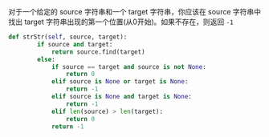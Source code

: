对于一个给定的 source 字符串和一个 target 字符串，你应该在 source 字符串中找出 target 字符串出现的第一个位置(从0开始)。如果不存在，则返回 `-1`

```Python
def strStr(self, source, target):
        if source and target:
            return source.find(target)
        else:
            if source == target and source is not None:
                return 0
            elif source is None or target is None:
                return -1
            elif source is None and target is None:
                return -1
            elif len(source) > len(target):
                return 0
            return -1
```



